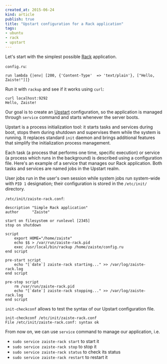 ```yaml
---
created_at: 2015-06-24
kind: article
publish: true
title: "Upstart configuration for a Rack application"
tags:
- ubuntu
- rack
- upstart
---
```


Let's start with the simplest possible [Rack][1] application.

`config.ru`:

```
run lambda {|env| [200, {'Content-Type'  => 'text/plain'}, ["Hello, Zaiste!"]]}
```

Run it with `rackup` and see if it works using `curl`:

```
curl localhost:9292
Hello, Zaiste!
```

Our goal is to create an [Upstart][2] configuration, so the application is
managed through `service` command and starts whenever the server boots.

Upstart is a process initialization tool: it starts tasks and services during
boot, stops them during shutdown and supervises them while the system is
running. It replaces standard `init` daemon and brings additional features that
simplify the initialization process management.

Each task (a process that performs one time, specific execution) or service (a
process which runs in the background) is described using a configuration file.
Here's an example of a service that manages our Rack application. Both tasks and
services are named jobs in the Upstart realm.

User jobs run in the user's own session while system jobs run system-wide with
`PID 1` designation; their configuration is stored in the `/etc/init/` directory.

`/etc/init/zaiste-rack.conf`:

```
description "Simple Rack application"
author      "Zaiste"

start on filesystem or runlevel [2345]
stop on shutdown

script
    export HOME="/home/zaiste"
    echo $$ > /var/run/zaiste-rack.pid
    exec /usr/local/bin/rackup /home/zaiste/config.ru
end script

pre-start script
    echo "[`date`] zaiste-rack starting..." >> /var/log/zaiste-rack.log
end script

pre-stop script
    rm /var/run/zaiste-rack.pid
    echo "[`date`] zaiste-rack stopping..." >> /var/log/zaiste-rack.log
end script
```

`init-checkconf` allows to test the syntax of our Upstart configuration file.

```
init-checkconf /etc/init/zaiste-rack.conf
File /etc/init/zaiste-rack.conf: syntax ok
```

From now on, we can use `service` command to manage our application, i.e.

* `sudo service zaiste-rack start` to start it
* `sudo service zaiste-rack stop` to stop it
* `sudo service zaiste-rack status` to check its status
* `sudo service zaiste-rack restart` to restart it

[1]: http://rack.github.io/
[2]: http://upstart.ubuntu.com/
